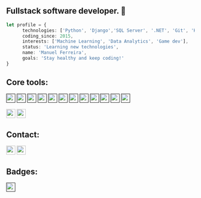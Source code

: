 ## Fullstack software developer. 👋


```ts
let profile = {
      technologies: ['Python', 'Django','SQL Server', '.NET', 'Git', 'HTML', 'CSS', 'Unity3D'],
      coding_since: 2015,
      interests: ['Machine Learning', 'Data Analytics', 'Game dev'],
      status: 'Learning new technologies',
      name: 'Manuel Ferreira',
      goals: 'Stay healthy and keep coding!'
}
```


<!-- [<img src ='https://img.shields.io/badge/website-%23.svg?&style=for-the-badge&logo=www&logoColor=white%22&color=black'>](https://) -->

## Core tools:
[<img height=24px src='https://img.shields.io/badge/python-3670A0?logo=python&logoColor=ffdd54&style=for-the-badge&color=1a1e23'>]( )
[<img height=24px src='https://img.shields.io/badge/git-%23F05033.svg?logo=git&logoColor=white&style=for-the-badge&color=1a1e23'>]( )
[<img height=24px src='https://img.shields.io/badge/FastAPI-005571?logo=fastapi&style=for-the-badge&color=1a1e23'>]( )
[<img height=24px src='https://img.shields.io/badge/c%23-%23239120.svg?logo=c-sharp&logoColor=white&style=for-the-badge&color=1a1e23'>]( )
[<img height=24px src='https://img.shields.io/badge/css3-%231572B6.svg?logo=css3&logoColor=white&style=for-the-badge&color=1a1e23'>]( )
[<img height=24px src='https://img.shields.io/badge/html5-%23E34F26.svg?logo=html5&logoColor=white&style=for-the-badge&color=1a1e23'>]( )
[<img height=24px src='https://img.shields.io/badge/javascript-%23323330.svg?logo=javascript&logoColor=%23F7DF1E&style=for-the-badge&color=1a1e23'>]( )
[<img height=24px src='https://img.shields.io/badge/.NET-5C2D91?logo=.net&logoColor=white&style=for-the-badge&color=1a1e23'>]( )
[<img height=24px src='https://img.shields.io/badge/django-%23092E20.svg?logo=django&logoColor=white&style=for-the-badge&color=1a1e23'>]( )
[<img height=24px src='https://img.shields.io/badge/node.js-6DA55F?logo=node.js&logoColor=white&style=for-the-badge&color=1a1e23'>]( )
[<img height=24px src='https://img.shields.io/badge/opencv-%23white.svg?logo=opencv&logoColor=white&style=for-the-badge&color=1a1e23'>]( )
[<img height=24px src='https://img.shields.io/badge/sqlite-%2307405e.svg?logo=sqlite&logoColor=white&style=for-the-badge&color=1a1e23'>]( )

[<img height=24px src='https://img.shields.io/badge/unity-%23000000.svg?style=for-the-badge&logo=unity&logoColor=white&color=1a1e23'>](https://unity3d.com/)
[<img height=24px src='https://img.shields.io/badge/Visual%20Studio%20Code-0078d7.svg?style=for-the-badge&logo=visual-studio-code&logoColor=white&color=1a1e23'>](https://code.visualstudio.com/)


## Contact:
[<img height=24px src='https://img.shields.io/badge/linkedin-%230077B5.svg?style=for-the-badge&logo=linkedin&logoColor=white&color=1a1e23'>](https://www.linkedin.com/in/ferreiradevs)
[<img height=24px src='https://img.shields.io/badge/github-%23121011.svg?style=for-the-badge&logo=github&logoColor=white&color=1a1e23'>](https://github.com/jmferreirab)

## Badges:

[<img height=24px src='https://www.codewars.com/users/jmferreirab/badges/large'>]( )

<!--
- 🔭 I’m currently working on ...
- 🌱 I’m currently learning ...
- 👯 I’m looking to collaborate on ...
- 🤔 I’m looking for help with ...
- 💬 Ask me about ...
- 📫 How to reach me: ...
- 😄 Pronouns: ...
- ⚡ Fun fact: ...
-->
